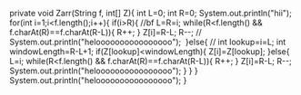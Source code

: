 private void Zarr(String f, int[] Z){
int L=0;
int R=0;
System.out.println("hii");
for(int i=1;i<f.length();i++){
if(i>R){
//bf
L=R=i;
while(R<f.length() && f.charAt(R)==f.charAt(R-L)){
R++;
}
Z[i]=R-L;
R--;
// System.out.println("heloooooooooooooooo");
​
}else{
//
int lookup=i=L;
int windowLength=R-L+1;
if(Z[lookup]<windowLength){
Z[i]=Z[lookup];
}else{
L=i;
while(R<f.length() && f.charAt(R)==f.charAt(R-L)){
R++;
}
Z[i]=R-L;
R--;
System.out.println("heloooooooooooooooo");
}
}
}
System.out.println("heloooooooooooooooo");
}